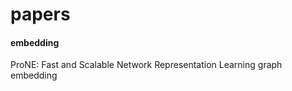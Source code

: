 # papers

#### embedding
ProNE: Fast and Scalable Network Representation Learning
  graph embedding
